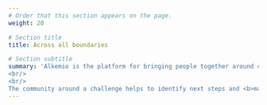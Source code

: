 ```yaml
---
# Order that this section appears on the page.
weight: 20

# Section title
title: Across all boundaries

# Section subtitle 
summary: 'Alkemio is the platform for bringing people together around challenges, <b>sharing knowledge and ideas</b>. Working together on solutions. 
<br/>
<br/>
The community around a challenge helps to identify next steps and <b>make progress</b>, using best practices. Moving in the right direction, connecting on the topics you care about.'
---
```

